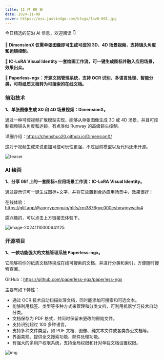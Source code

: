 ```yaml
---
title: 11 月 09 日
date: 2024-11-09
cover: https://oss.justin3go.com/blogs/fav0-001.jpg
---
```


今日精选的前沿 AI 信息，欢迎阅读 👇

**🎥 DimensionX 仅需单张图像即可生成可控的 3D、4D 场景视频，支持镜头角度和运镜控制。**

**🎨 IC-LoRA Visual Identity 一套绘画工作流，可一键生成图标并融入应用场景，效果出众。**

**📄 Paperless-ngx：开源文档管理系统，支持 OCR 识别、多语言处理、智能分类，可将纸质文档转为可搜索的在线文档。**



### 前沿技术

**1、单张图像生成 3D 和 4D 场景视频：DimensionX。**

通过一种可控视频扩散模型实现，能够从单张图像生成 3D 或 4D 场景，并且可控制视频镜头角度和运镜，有点类似 Runway 的高级镜头控制。

详细介绍：https://chenshuo20.github.io/DimensionX/

这对于视频生成来说更加可控可玩性更强，不过目前模型以及代码还未开源。

![teaser](https://cdn.jsdelivr.net/gh/freelander/oss@master/ai-daily/2024-11-10/teaser.png)



### AI 绘画

**1、分享 Glif 上的一套图标+应用场景工作流：IC-LoRA Visual Identity。**

通过提示词可一键生成图标+文字，并将它放置到合适应用场景中，效果很好！

在线体验：https://glif.app/@angrypenguin/glifs/cm3876gyc000cshqwjgywclv4

感兴趣的，可以点击上方链接去体验下。

![image-20241110000641125](https://cdn.jsdelivr.net/gh/freelander/oss@master/ai-daily/2024-11-10/image-20241110000641125.png)



### 开源项目

**1、一款功能强大的文档管理系统 Paperless-ngx。**

它能够将你的纸质文档转换成在线可搜索的文档，并进行分类和索引，方便随时搜索查阅。

GitHub：https://github.com/paperless-ngx/paperless-ngx

主要有如下特性：

- 通过 OCR 技术自动扫描处理文档，同时能添加可搜索和可选文本。
- 能够利用标签、类型等多种方式来管理和分类文档，可利用机器学习技术自动分类。
- 文档保存为 PDF 格式，并同时保留未更改的原始文件。
- 支持识别超过 100 多种语言。
- 支持多种文件类型，如 PDF 文档、图像、纯文本文件或各类办公文档等。
- 界面美观、提供全文搜索功能、邮件处理功能。
- 有强大的多用户权限系统，支持全局权限和针对单独文档设置权限。

![img](https://raw.githubusercontent.com/paperless-ngx/paperless-ngx/main/docs/assets/screenshots/documents-smallcards.png)